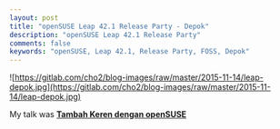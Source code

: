 ```yaml
---
layout: post
title: "openSUSE Leap 42.1 Release Party - Depok"
description: "openSUSE Leap 42.1 Release Party"
comments: false
keywords: "openSUSE, Leap 42.1, Release Party, FOSS, Depok"
---
```

![https://gitlab.com/cho2/blog-images/raw/master/2015-11-14/leap-depok.jpg](https://gitlab.com/cho2/blog-images/raw/master/2015-11-14/leap-depok.jpg)

My talk was [**Tambah Keren dengan openSUSE**](https://www.slideshare.net/cho2marsmellow/tambah-keren-dengan-opensuse-55101396)
